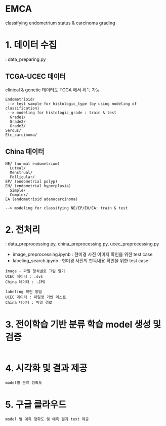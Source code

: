 # EMCA
classifying endometrium status &amp; carcinoma grading

# 1. 데이터 수집
: data_preparing.py

## TCGA-UCEC 데이터
clinical & genetic 데이터도 TCGA 에서 획득 가능

```
Endometrioid/
 --> test sample for histologic_type (by using modeling of classification)
 --> modeling for histologic_grade : train & test
  Grade1/
  Grade2/
  Grade3/
Serous/
Etc_carcinoma/
```

## China 데이터
```
NE/ (normal endometrium)
  Luteal/
  Menstrual/
  Follicular/
EP/ (endometrial polyp)
EH/ (endometrial hyperplasia)
  Simple/
  Complex/
EA (endometrioid adenocarcinoma)

--> modeling for classifying NE/EP/EH/EA: train & test
```

# 2. 전처리
: data_preprocessing.py, china_preprocessing.py, ucec_preprocessing.py
- image_preprocessing.ipynb : 현미경 사진 이미지 확인을 위한 test case
- labeling_search.ipynb : 현미경 사진의 판독내용 확인을 위한 test case
```
image - 파일 형식별로 그림 열기
UCEC 데이터 : .svs
China 데이터 : .JPG

labeling 확인 방법
UCEC 데이터 : 파일명 기반 리스트
China 데이터 : 파일 경로
```

# 3. 전이학습 기반 분류 학습 model 생성 및 검증
```
```

# 4. 시각화 및 결과 제공
```
model별 분류 정확도 
```

# 5. 구글 클라우드
```
model 별 예측 정확도 및 예측 결과 text 제공
```
